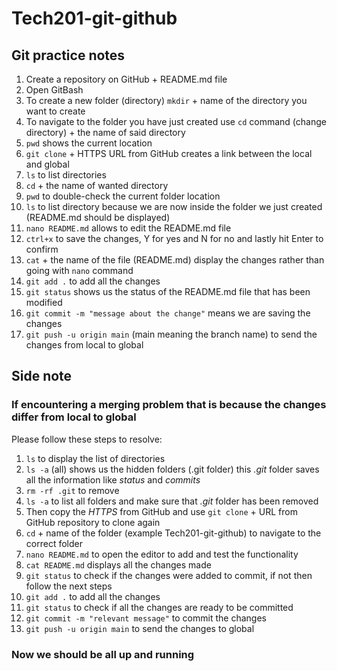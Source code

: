 # Tech201-git-github
## Git practice notes

1. Create a repository on GitHub + README.md file
2. Open GitBash
3. To create a new folder (directory) `mkdir` + name of the directory you want to create
4. To navigate to the folder you have just created use `cd` command (change directory) + the name of said directory
5. `pwd` shows the current location
6. `git clone` + HTTPS URL from GitHub creates a link between the local and global 
7. `ls` to list directories 
8. `cd` + the name of wanted directory
9. `pwd` to double-check the current folder location
10. `ls` to list directory because we are now inside the folder we just created (README.md should be displayed)
11. `nano README.md` allows to edit the README.md file
12. `ctrl+x` to save the changes, Y for yes and N for no and lastly hit Enter to confirm
13. `cat` + the name of the file (README.md) display the changes rather than going with `nano` command
14. `git add .`  to add all the changes
15. `git status` shows us the status of the README.md file that has been modified
16. `git commit -m "message about the change"` means we are saving the changes
17. `git push -u origin main` (main meaning the branch name) to send the changes from local to global




## Side note

### If encountering a merging problem that is because the changes differ from local to global
Please follow these steps to resolve:
1. `ls`  to display the list of directories 
2. `ls -a` (all) shows us the hidden folders (.git folder) this *.git* folder saves all the information like *status* and *commits*
3. `rm -rf .git` to remove
4. `ls -a` to list all folders and make sure that *.git* folder has been removed 
5. Then copy the *HTTPS* from GitHub and use `git clone` + URL from GitHub repository to clone again
6. `cd` + name of the folder (example Tech201-git-github) to navigate to the correct folder
7. `nano README.md` to open the editor to add and test the functionality 
8. `cat README.md` displays all the changes made 
9. `git status` to check if the changes were added to commit, if not then follow the next steps
10. `git add .` to add all the changes
11. `git status` to check if all the changes are ready to be committed 
12. `git commit -m "relevant message"` to commit the changes 
13. `git push -u origin main` to send the changes to global

### Now we should be all up and running 
